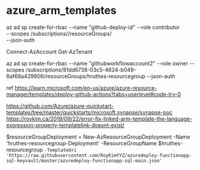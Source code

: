 # azure_arm_templates
az ad sp create-for-rbac --name "github-deploy-id" --role contributor \
                            --scopes /subscriptions/<id>/resourceGroups/<group> \
                            --json-auth



Connect-AzAccount
Get-AzTenant

az ad sp create-for-rbac --name "githubworkflowaccount2" --role owner --scopes /subscriptions/91dd6738-03c5-4624-b049-6af68a429806/resourceGroups/hruthes-resourcegroup --json-auth

ref https://learn.microsoft.com/en-us/azure/azure-resource-manager/templates/deploy-github-actions?tabs=userlevel#code-try-0


https://github.com/Azure/azure-quickstart-templates/tree/master/quickstarts/microsoft.synapse/synapse-poc
https://roykim.ca/2019/09/22/error-fix-linked-arm-template-the-language-expression-property-templatelink-doesnt-exist/

$resourceGroupDeployment = New-AzResourceGroupDeployment -Name 'hruthes-resourcegroup-Deployment' -ResourceGroupName $hruthes-resourcegroup `
-TemplateUri 'https://raw.githubusercontent.com/RoyKimYYZ/azuredeploy-functionapp-sql-keyvault/master/azuredeploy-functionapp-sql-main.json' `
